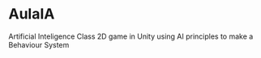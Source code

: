 # AulaIA
Artificial Inteligence Class
2D game in Unity using AI principles to make a Behaviour System
